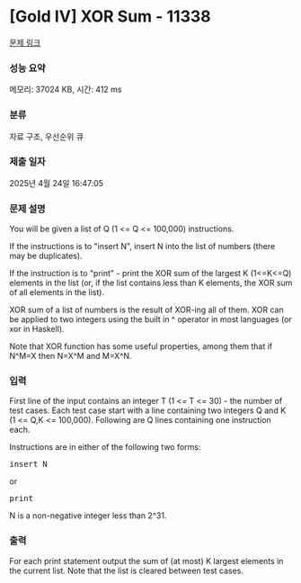 # [Gold IV] XOR Sum - 11338 

[문제 링크](https://www.acmicpc.net/problem/11338) 

### 성능 요약

메모리: 37024 KB, 시간: 412 ms

### 분류

자료 구조, 우선순위 큐

### 제출 일자

2025년 4월 24일 16:47:05

### 문제 설명

<p>You will be given a list of Q (1 <= Q <= 100,000) instructions.</p>

<p>If the instructions is to "insert N", insert N into the list of numbers (there may be duplicates).</p>

<p>If the instruction is to "print" - print the XOR sum of the largest K (1<=K<=Q) elements in the list (or, if the list contains less than K elements, the XOR sum of all elements in the list).</p>

<p>XOR sum of a list of numbers is the result of XOR-ing all of them. XOR can be applied to two integers using the built in ^ operator in most languages (or xor in Haskell).</p>

<p>Note that XOR function has some useful properties, among them that if N^M=X then N=X^M and M=X^N.</p>

### 입력 

 <p>First line of the input contains an integer T (1 <= T <= 30) - the number of test cases. Each test case start with a line containing two integers Q and K (1 <= Q,K <= 100,000). Following are Q lines containing one instruction each.</p>

<p>Instructions are in either of the following two forms:</p>

<pre>insert N</pre>

<p>or</p>

<pre>print</pre>

<p>N is a non-negative integer less than 2^31.</p>

### 출력 

 <p>For each print statement output the sum of (at most) K largest elements in the current list. Note that the list is cleared between test cases.</p>

